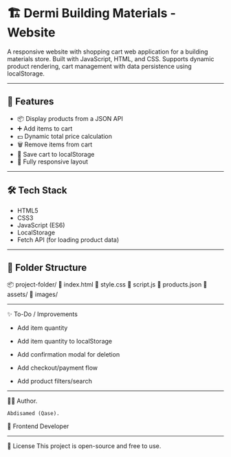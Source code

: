 # 🏗️ Dermi Building Materials - Website

A responsive website with shopping cart web application for a building materials store. Built with JavaScript, HTML, and CSS. Supports dynamic product rendering, cart management with data persistence using localStorage.

----------------------------------------------------------

## 🚀 Features

- 📦 Display products from a JSON API
- ➕ Add items to cart
- 💵 Dynamic total price calculation
- 🗑️ Remove items from cart
- 💾 Save cart to localStorage
- 📱 Fully responsive layout

-----------------------------------------------------


## 🛠️ Tech Stack

- HTML5
- CSS3
- JavaScript (ES6)
- LocalStorage
- Fetch API (for loading product data)

-----------------------------------------------------

## 📁 Folder Structure

📦 project-folder/
    📜 index.html
    📜 style.css
    📜 script.js
    📜 products.json
    📁 assets/
    📁 images/

------------------------------------------------------


✨ To-Do / Improvements

- Add item quantity

- Add item quantity to localStorage

- Add confirmation modal for deletion

- Add checkout/payment flow

- Add product filters/search

-----------------------------

🧑‍💻 Author.

    Abdisamed (Qase).

💼 Frontend Developer 

--------------------------------------------------------

📃 License
    This project is open-source and free to use.